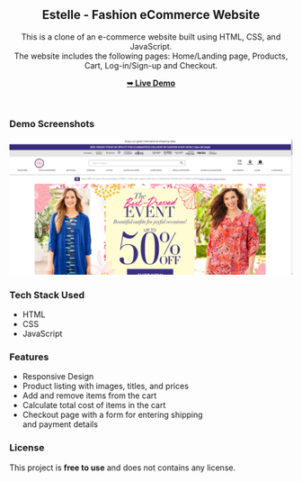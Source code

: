 <div align="center">
  <br />
  <br />

  <h2 align="center">Estelle - Fashion eCommerce Website</h2>

This is a clone of an e-commerce website built using HTML, CSS, and JavaScript.<br/> The website includes the following pages: Home/Landing page, Products, Cart, Log-in/Sign-up and Checkout.



  <a href="https://dreamy-cactus-59cabc.netlify.app/landing_page/index.html"><strong>➥ Live Demo</strong></a>

</div>

<br />

### Demo Screenshots

![Estelle Desktop Demo](/readme/demo.png "Desktop Demo")

### Tech Stack Used

<ul>
<li>HTML</li>
<li>CSS</li>
<li>JavaScript</li>
</ul>

### Features

<ul>
<li>Responsive Design</li>
<li>Product listing with images, titles, and prices</li>
<li>Add and remove items from the cart</li>
<li>Calculate total cost of items in the cart</li>
<li>Checkout page with a form for entering shipping<br/> and payment details</li>
</ul>

### License

This project is **free to use** and does not contains any license.
